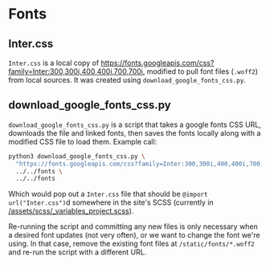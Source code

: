 # Fonts

## Inter.css

`Inter.css` is a local copy of
https://fonts.googleapis.com/css?family=Inter:300,300i,400,400i,700,700i, modified to pull
font files (`.woff2`) from local sources. It was created
using `download_google_fonts_css.py`.
  
## download_google_fonts_css.py

`download_google_fonts_css.py` is a script that takes a google fonts CSS URL, downloads
the file and linked fonts, then saves the fonts locally along with a modified CSS file to
load them. Example call:

```sh
python3 download_google_fonts_css.py \
  "https://fonts.googleapis.com/css?family=Inter:300,300i,400,400i,700,700i" \
  ../../fonts \
  ../../fonts 
```
  
Which would pop out a `Inter.css` file that should be `@import url("Inter.css")`d
somewhere in the site's SCSS (currently in
[/assets/scss/_variables_project.scss](/assets/scss/_variables_project.scss)).

Re-running the script and committing any new files is only necessary when a desired 
font updates (not very often), or we want to change the font we're using. In that case,
remove the existing font files at `/static/fonts/*.woff2` and re-run the script with a
different URL.
